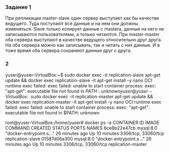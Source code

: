 ### Задание 1

При репликации master-slave один сервер выступает как бы качестве ведущего. Туда поступают все данные и на нем они должны изменяться. Slave только копирует данные с mastera, данные на него не записываются пользователями, а только читаются. При master-master оба сервера выступают в качестве ведущего относительно друг друга. На оба сервера можно как записывать, так и читать с них данные. И в тоже время оба сервера сохраняют данные друг с друга.
### 2
yuser@yuser-VirtualBox:~$ sudo docker exec -it replication-slave apt-get update && docker exec replication-slave -it apt-get install -y nano
OCI runtime exec failed: exec failed: unable to start container process: exec: "apt-get": executable file not found in $PATH: unknown
yuser@yuser-VirtualBox:~$ sudo docker exec -it replication-master apt-get update && docker exec replication-master -it apt-get install -y nano
OCI runtime exec failed: exec failed: unable to start container process: exec: "apt-get": executable file not found in $PATH: unknown

root@yuser-VirtualBox:/home/yuser# docker ps -a
CONTAINER ID   IMAGE         COMMAND                  CREATED          STATUS                      PORTS                 NAMES
6ce8b22e47cb   mysql:8.0     "docker-entrypoint.s…"   26 minutes ago   Up 10 minutes               3306/tcp, 33060/tcp   replication-slave
01587d06a300   mysql:8.0     "docker-entrypoint.s…"   26 minutes ago   Up 10 minutes               3306/tcp, 33060/tcp   replication-master

